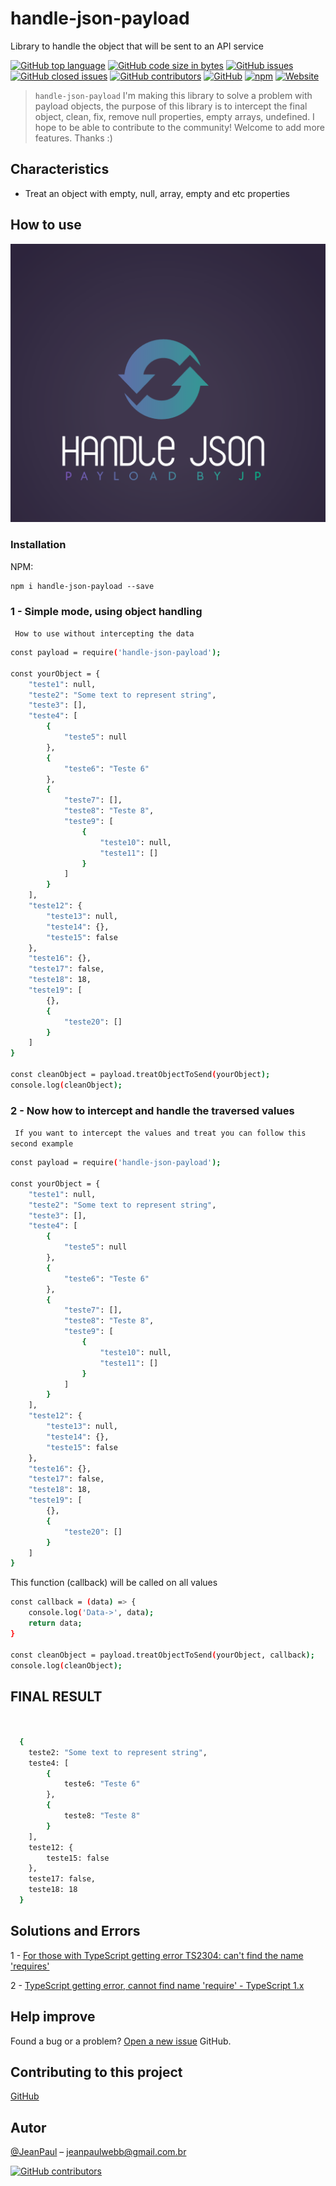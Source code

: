 # handle-json-payload

Library to handle the object that will be sent to an API service

[![GitHub top language](https://img.shields.io/github/languages/top/JeanPaulll/handle-json-payload#readme.svg)]()
[![GitHub code size in bytes](https://img.shields.io/github/languages/code-size/JeanPaulll/handle-json-payload.svg)]()
[![GitHub issues](https://img.shields.io/github/issues/JeanPaulll/handle-json-payload.svg)]()
[![GitHub closed issues](https://img.shields.io/github/issues-closed/JeanPaulll/handle-json-payload.svg)]()
[![GitHub contributors](https://img.shields.io/github/contributors/JeanPaulll/handle-json-payload.svg)]()
[![GitHub](https://img.shields.io/github/license/mashape/apistatus.svg)](https://github.com/JeanPaulll/handle-json-payload)
[![npm](https://img.shields.io/npm/v/handle-json-payload.svg)]()
[![Website](https://img.shields.io/website-up-down-green-red/http/shields.io.svg?label=agenciacriamais)](http://www.agenciacriamais.com.br)

> `handle-json-payload` I'm making this library to solve a problem with payload objects, the purpose of this library is to intercept the final object, clean, fix, remove null properties, empty arrays, undefined. I hope to be able to contribute to the community!
Welcome to add more features. Thanks :)

## Characteristics

* Treat an object with empty, null, array, empty and etc properties

## How to use

![](https://raw.githubusercontent.com/JeanPaulll/handle-json-payload/main/doc/1.png)

### Installation

NPM:

````
npm i handle-json-payload --save
````


### 1 - Simple mode, using object handling

` How to use without intercepting the data`

`````sh
const payload = require('handle-json-payload');

const yourObject = {
    "teste1": null,
    "teste2": "Some text to represent string",
    "teste3": [],
    "teste4": [
        {
            "teste5": null
        },
        {
            "teste6": "Teste 6"
        },
        {
            "teste7": [],
            "teste8": "Teste 8",
            "teste9": [
                {
                    "teste10": null,
                    "teste11": []
                }
            ]
        }
    ],
    "teste12": {
        "teste13": null,
        "teste14": {},
        "teste15": false
    },
    "teste16": {},
    "teste17": false,
    "teste18": 18,
    "teste19": [
        {},
        {
            "teste20": []
        }
    ]
}

const cleanObject = payload.treatObjectToSend(yourObject);
console.log(cleanObject);


`````

### 2 - Now how to intercept and handle the traversed values

` If you want to intercept the values ​​and treat you can follow this second example`

`````sh
const payload = require('handle-json-payload');

const yourObject = {
    "teste1": null,
    "teste2": "Some text to represent string",
    "teste3": [],
    "teste4": [
        {
            "teste5": null
        },
        {
            "teste6": "Teste 6"
        },
        {
            "teste7": [],
            "teste8": "Teste 8",
            "teste9": [
                {
                    "teste10": null,
                    "teste11": []
                }
            ]
        }
    ],
    "teste12": {
        "teste13": null,
        "teste14": {},
        "teste15": false
    },
    "teste16": {},
    "teste17": false,
    "teste18": 18,
    "teste19": [
        {},
        {
            "teste20": []
        }
    ]
}
`````

This function (callback) will be called on all values

`````sh
const callback = (data) => {
    console.log('Data->', data);
    return data;
}

const cleanObject = payload.treatObjectToSend(yourObject, callback);
console.log(cleanObject);


`````

## FINAL RESULT


`````sh


  {
    teste2: "Some text to represent string",
    teste4: [
        {
            teste6: "Teste 6"
        },
        {
            teste8: "Teste 8"
        }
    ],
    teste12: {
        teste15: false
    },
    teste17: false,
    teste18: 18
  }


`````
## Solutions and Errors

1 - [For those with TypeScript getting error TS2304: can't find the name 'requires'](https://github.com/JeanPaulll/handle-json-payload/issues/1)

2 - [TypeScript getting error, cannot find name 'require' - TypeScript 1.x](https://github.com/JeanPaulll/handle-json-payload/issues/2)

## Help improve

Found a bug or a problem? [Open a new issue](https://github.com/JeanPaulll/handle-json-payload/issues)  GitHub.

## Contributing to this project

[GitHub](https://github.com/JeanPaulll/handle-json-payload)

## Autor

[@JeanPaul](https://twitter.com/jeanpaullx) – jeanpaulwebb@gmail.com.br

[![GitHub contributors](https://img.shields.io/github/contributors/JeanPaulll/handle-json-payload.svg)]()
